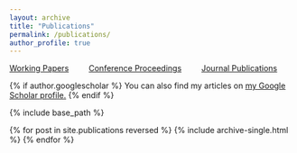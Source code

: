 ```yaml
---
layout: archive
title: "Publications"
permalink: /publications/
author_profile: true
---
```


[Working Papers](#working) &nbsp; &nbsp; &nbsp; &nbsp; [Conference Proceedings](#conf) &nbsp; &nbsp; &nbsp; &nbsp; [Journal Publications](#journal)


{% if author.googlescholar %}
  You can also find my articles on <u><a href="{{author.googlescholar}}">my Google Scholar profile</a>.</u>
{% endif %}

{% include base_path %}

{% for post in site.publications reversed %}
  {% include archive-single.html %}
{% endfor %}

